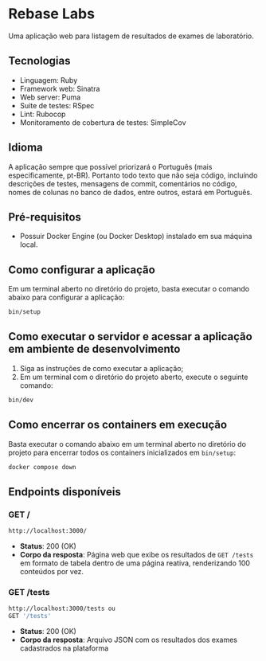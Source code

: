 # Rebase Labs

Uma aplicação web para listagem de resultados de exames de laboratório.

## Tecnologias

- Linguagem: Ruby
- Framework web: Sinatra
- Web server: Puma
- Suite de testes: RSpec
- Lint: Rubocop
- Monitoramento de cobertura de testes: SimpleCov

## Idioma
A aplicação sempre que possível priorizará o Português (mais especificamente, pt-BR). Portanto todo texto que não seja código, incluíndo descrições de testes, mensagens de commit, comentários no código, nomes de colunas no banco de dados, entre outros, estará em Português. 

## Pré-requisitos
- Possuir Docker Engine (ou Docker Desktop) instalado em sua máquina local.

## Como configurar a aplicação

Em um terminal aberto no diretório do projeto, basta executar o comando abaixo para configurar a aplicação:

```bash
bin/setup
```

## Como executar o servidor e acessar a aplicação em ambiente de desenvolvimento
1. Siga as instruções de como executar a aplicação;
2. Em um terminal com o diretório do projeto aberto, execute o seguinte comando: 
```bash
bin/dev
```

## Como encerrar os containers em execução

Basta executar o comando abaixo em um terminal aberto no diretório do projeto para encerrar todos os containers inicializados em `bin/setup`:

```bash
docker compose down
```
## Endpoints disponíveis

### GET /
```bash
http://localhost:3000/
```
- **Status**: 200 (OK)
- **Corpo da resposta**: Página web que exibe os resultados de `GET /tests` em formato de tabela dentro de uma página reativa, renderizando 100 conteúdos por vez.

### GET /tests
```bash
http://localhost:3000/tests ou
GET '/tests'
```
- **Status**: 200 (OK)
- **Corpo da resposta**: Arquivo JSON com os resultados dos exames cadastrados na plataforma